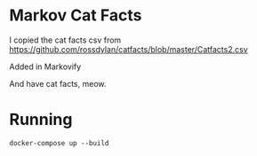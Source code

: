 # Markov Cat Facts
I copied the cat facts csv from https://github.com/rossdylan/catfacts/blob/master/Catfacts2.csv

Added in Markovify

And have cat facts, meow.

# Running
```
docker-compose up --build
```
